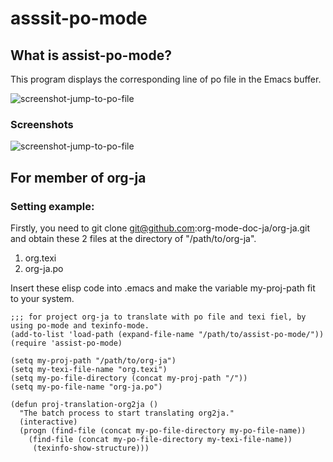 # asssit-po-mode

## What is assist-po-mode?

This program displays the corresponding line of po file in the Emacs buffer.

![screenshot-jump-to-po-file](https://cacoo.com/diagrams/AVAmgqMyVsValX2g-1A11D.png?width=600)

### Screenshots

![screenshot-jump-to-po-file](https://cacoo.com/diagrams/AVAmgqMyVsValX2g-1A11D.png?width=600)
## For member of org-ja
### Setting example:
Firstly, you need to
    git clone git@github.com:org-mode-doc-ja/org-ja.git
and obtain these 2 files at the directory of "/path/to/org-ja".
1. org.texi
2. org-ja.po

Insert these elisp code into .emacs and make the variable my-proj-path fit to your system.

    ;;; for project org-ja to translate with po file and texi fiel, by using po-mode and texinfo-mode.
    (add-to-list 'load-path (expand-file-name "/path/to/assist-po-mode/"))
    (require 'assist-po-mode)
    
    (setq my-proj-path "/path/to/org-ja")
    (setq my-texi-file-name "org.texi")
    (setq my-po-file-directory (concat my-proj-path "/"))
    (setq my-po-file-name "org-ja.po")
    
    (defun proj-translation-org2ja ()
      "The batch process to start translating org2ja."
      (interactive)
      (progn (find-file (concat my-po-file-directory my-po-file-name))
        (find-file (concat my-po-file-directory my-texi-file-name))
    	 (texinfo-show-structure)))

